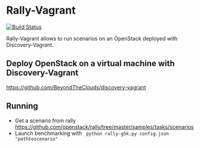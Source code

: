 # Rally-Vagrant

[![Build Status](https://ci.inria.fr/beyondtheclouds/buildStatus/icon?job=Rally-vagrant)](https://ci.inria.fr/beyondtheclouds/job/Rally-vagrant/)

Rally-Vagrant allows to run scenarios on an OpenStack deployed with Discovery-Vagrant.

## Deploy OpenStack on a virtual machine with Discovery-Vagrant

https://github.com/BeyondTheClouds/discovery-vagrant

## Running

* Get a scenario from rally https://github.com/openstack/rally/tree/master/samples/tasks/scenarios
* Launch benchmarking with
` python rally-g5k.py config.json "pathtoscenario"`
